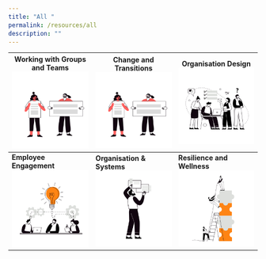 ```yaml
---
title: "All "
permalink: /resources/all
description: ""
---
```

|**Working with Groups and Teams** ![Alt text for image on Isomer site](/images/change%20and%20transition.png) |**Change and Transitions** ![Alt text for image on Isomer site](/images/change%20and%20transition.png)| **Organisation Design** ![Alt text for image on Isomer site](/images/Group-dynamics.png) |
| -------- | -------- | -------- |
| **Employee Engagement**  ![Alt text for image on Isomer site](/images/business.png)   | **Organisation & Systems** ![Alt text for image on Isomer site](/images/Ethnics.png)    | **Resilience and Wellness** ![Alt text for image on Isomer site](/images/Systems.png) |

